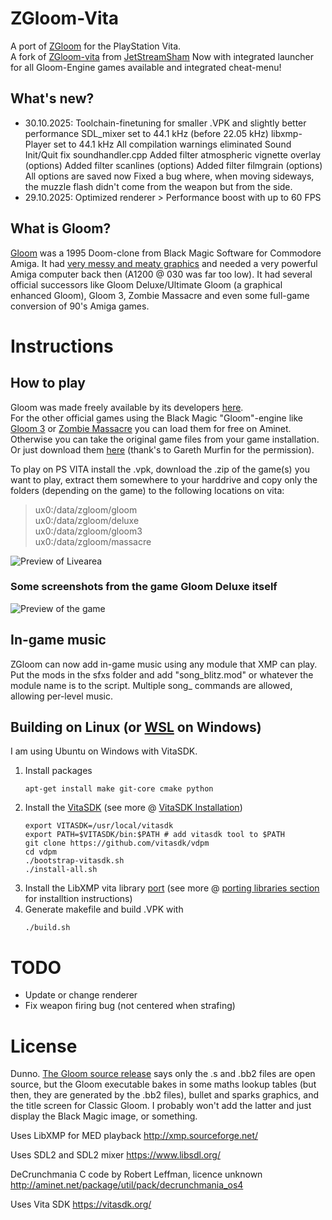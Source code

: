 # ZGloom-Vita

A port of [ZGloom](https://github.com/Swizpig/ZGloom) for the PlayStation Vita.<br>
A fork of [ZGloom-vita](https://github.com/JetStreamSham/ZGloom-vita) from [JetStreamSham](https://github.com/JetStreamSham)
Now with integrated launcher for all Gloom-Engine games available and integrated cheat-menu!

## What's new?
  - 30.10.2025: Toolchain-finetuning for smaller .VPK and slightly better performance 
    SDL_mixer set to 44.1 kHz (before 22.05 kHz)
    libxmp-Player set to 44.1 kHz
    All compilation warnings eliminated
    Sound Init/Quit fix soundhandler.cpp
    Added filter atmospheric vignette overlay (options)
    Added filter scanlines (options)
    Added filter filmgrain (options)
    All options are saved now
    Fixed a bug where, when moving sideways, the muzzle flash didn't come from the weapon but from the side.
  - 29.10.2025: Optimized renderer > Performance boost with up to 60 FPS

## What is Gloom?

[Gloom](https://en.wikipedia.org/wiki/Gloom_(video_game)) was a 1995 Doom-clone from Black Magic Software for Commodore Amiga. It had [very messy and meaty graphics](https://www.lemonamiga.com/games/details.php?id=1781) and needed a very powerful Amiga computer back then (A1200 @ 030 was far too low). It had several official successors like Gloom Deluxe/Ultimate Gloom (a graphical enhanced Gloom), Gloom 3, Zombie Massacre and even some full-game conversion of 90's Amiga games.

# Instructions

## How to play

Gloom was made freely available by its developers [here](https://github.com/earok/GloomAmiga/archive/master.zip).<br>
For the other official games using the Black Magic "Gloom"-engine like [Gloom 3](http://aminet.net/package/game/shoot/UltimateGloomISO) or [Zombie Massacre](http://aminet.net/package/game/shoot/ZombieMassacreISO) you can load them for free on Aminet. Otherwise you can take the original game files from your game installation. Or just download them [here](https://github.com/andiweli/ZGloom-vita/tree/master/gamefiles) (thank's to Gareth Murfin for the permission).

To play on PS VITA install the .vpk, download the .zip of the game(s) you want to play, extract them somewhere to your harddrive and copy only the folders (depending on the game) to the following locations on vita:

> ux0:/data/zgloom/gloom <br>
> ux0:/data/zgloom/deluxe <br>
> ux0:/data/zgloom/gloom3 <br>
> ux0:/data/zgloom/massacre

![Preview of Livearea](https://github.com/andiweli/ZGloom-vita/blob/master/images/gloom-livearea.png)

### Some screenshots from the game Gloom Deluxe itself
![Preview of the game](https://github.com/andiweli/ZGloom-vita/blob/master/images/gloom-mockup.png)

## In-game music

ZGloom can now add in-game music using any module that XMP can play. Put the mods in the sfxs folder and add "song_blitz.mod" or whatever the module name is to the script. Multiple song_ commands are allowed, allowing per-level music.

## Building on Linux (or [WSL](https://learn.microsoft.com/de-de/windows/wsl/install) on Windows)

I am using Ubuntu on Windows with VitaSDK.

1. Install packages
    ```
    apt-get install make git-core cmake python
    ``` 
3. Install the [VitaSDK](https://vitasdk.org/) (see more @ [VitaSDK Installation](https://vitasdk.org/))
    ```
    export VITASDK=/usr/local/vitasdk
    export PATH=$VITASDK/bin:$PATH # add vitasdk tool to $PATH
    git clone https://github.com/vitasdk/vdpm
    cd vdpm
    ./bootstrap-vitasdk.sh
    ./install-all.sh
    ```
4. Install the LibXMP vita library [port](https://github.com/JetStreamSham/libxmp) (see more @ [porting libraries section](https://vitasdk.org/) for installtion instructions)
6. Generate makefile and build .VPK with
    ```
    ./build.sh
    ```

# TODO
- Update or change renderer
- Fix weapon firing bug (not centered when strafing)

# License

Dunno. [The Gloom source release](https://github.com/earok/GloomAmiga) says only the .s and .bb2 files are open source, but the Gloom executable bakes in some maths lookup tables (but then, they are generated by the .bb2 files), bullet and sparks graphics, and 
the title screen for Classic Gloom. I probably won't add the latter and just display the Black Magic image, or something.

Uses LibXMP for MED playback
http://xmp.sourceforge.net/

Uses SDL2 and SDL2 mixer
https://www.libsdl.org/

DeCrunchmania C code by Robert Leffman, licence unknown
http://aminet.net/package/util/pack/decrunchmania_os4

Uses Vita SDK
https://vitasdk.org/
